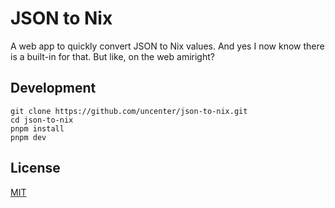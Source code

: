 # JSON to Nix

A web app to quickly convert JSON to Nix values. And yes I now know there is a built-in for that. But like, on the web amiright?

## Development

```
git clone https://github.com/uncenter/json-to-nix.git
cd json-to-nix
pnpm install
pnpm dev
```

## License

[MIT](LICENSE)
